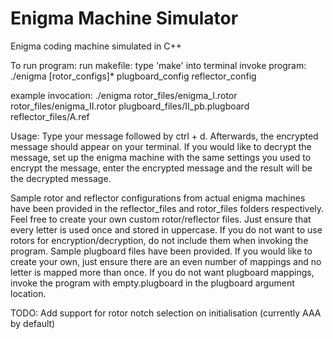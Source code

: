 # Enigma Machine Simulator
Enigma coding machine simulated in C++

To run program:
run makefile: type 'make' into terminal
invoke program:
./enigma [rotor_configs]* plugboard_config reflector_config

example invocation:
./enigma rotor_files/enigma_I.rotor rotor_files/enigma_II.rotor plugboard_files/II_pb.plugboard reflector_files/A.ref


Usage:
Type your message followed by ctrl + d. Afterwards, the encrypted message should appear on your terminal. If you would like to decrypt the message, set up the enigma machine with the same settings you used to encrypt the message, enter the encrypted message and the result will be the decrypted message. 

Sample rotor and reflector configurations from actual enigma machines have been provided in the reflector_files and rotor_files folders respectively. Feel free to create your own custom rotor/reflector files. Just ensure that every letter is used once and stored in uppercase. If you do not want to use rotors for encryption/decryption, do not include them when invoking the program. Sample plugboard files have been provided. If you would like to create your own, just ensure there are an even number of mappings and no letter is mapped more than once. If you do not want plugboard mappings, invoke the program with empty.plugboard in the plugboard argument location.


TODO:
Add support for rotor notch selection on initialisation (currently AAA by default)

